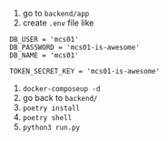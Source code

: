 1. go to `backend/app`
2. create `.env` file like

```
DB_USER = 'mcs01'
DB_PASSWORD = 'mcs01-is-awesome'
DB_NAME = 'mcs01'

TOKEN_SECRET_KEY = 'mcs01-is-awesome'
```

1. `docker-composeup -d`
2. go back to `backend/`
3. `poetry install`
4. `poetry shell`
5. `python3 run.py`
